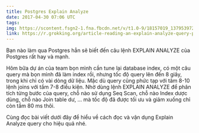 ```yaml
---
title: Postgres Explain Analyze
date: 2017-04-30 07:06 UTC
tags:
img: https://scontent.fsgn2-1.fna.fbcdn.net/v/t1.0-9/18157019_1379539722113992_4294431155484081847_n.png?oh=2802ca89590a9da5f5ac9c08f835e905&oe=59780316
link: https://r.grokking.org/article-reading-an-explain-analyze-query-plan
---
```



Bạn nào làm qua Postgres hẳn sẽ biết đến câu lệnh EXPLAIN ANALYZE của Postgres rất hay và mạnh.

Hôm bữa dự án của team bọn mình cần tune lại database index, có một câu query mà bọn mình đã làm index rồi, 
nhưng tốc độ query lên đến 8 giây, trong khi chỉ có vài dòng dữ liệu. Mặc dù query cũng phức tạp với tâm 8-10 lệnh 
joins với tầm 7-8 điều kiện. Nhờ dùng lệnh EXPLAIN ANALYZE để phân tích từng bước của query, chỗ nào sử dụng Seq Scan, 
chỗ nào Index dược dùng, chỗ nào Join table dư, ... mà tốc độ đã được tối ưu và giảm xuống chỉ còn tầm 80 ms thôi.

Cùng đọc bài viết dưới đây để hiểu về cách đọc và vận dụng Explain Analyze query cho hiệu quả nhé.